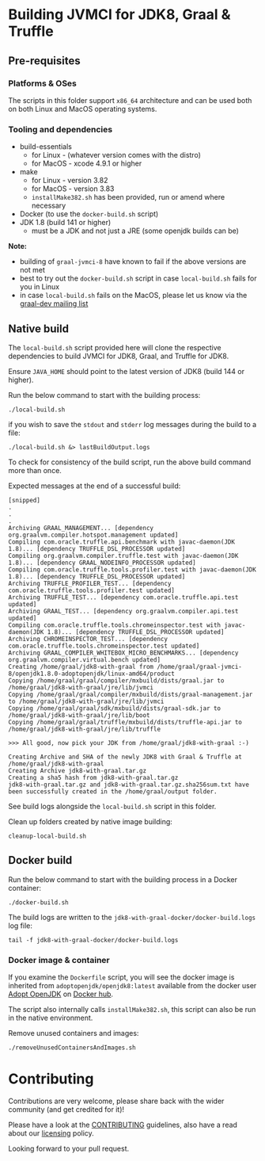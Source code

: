 # Building JVMCI for JDK8, Graal & Truffle

## Pre-requisites

### Platforms & OSes

The scripts in this folder support `x86_64` architecture and can be used both on both Linux and MacOS operating systems.

### Tooling and dependencies

- build-essentials
    - for Linux - (whatever version comes with the distro)
    - for MacOS - xcode 4.9.1 or higher
- make 
    - for Linux - version 3.82  
    - for MacOS - version 3.83 
    - `installMake382.sh` has been provided, run or amend where necessary  
- Docker (to use the `docker-build.sh` script)
- JDK 1.8 (build 141 or higher)
    - must be a JDK and not just a JRE (some openjdk builds can be)

**Note:** 
- building of `graal-jvmci-8` have known to fail if the above versions are not met
- best to try out the `docker-build.sh` script in case `local-build.sh` fails for you in Linux
- in case `local-build.sh` fails on the MacOS, please let us know via the [graal-dev mailing list](http://mail.openjdk.java.net/mailman/listinfo/graal-dev)

## Native build

The `local-build.sh` script provided here will clone the respective dependencies to build JVMCI for JDK8, Graal, and Truffle for JDK8. 

Ensure `JAVA_HOME` should point to the latest version of JDK8 (build 144 or higher).

Run the below command to start with the building process:

```
./local-build.sh
```

if you wish to save the `stdout` and `stderr` log messages during the build to a file:

```
./local-build.sh &> lastBuildOutput.logs
```

To check for consistency of the build script, run the above build command more than once.

Expected messages at the end of a successful build:

```
[snipped]
.
.
.
Archiving GRAAL_MANAGEMENT... [dependency org.graalvm.compiler.hotspot.management updated]
Compiling com.oracle.truffle.api.benchmark with javac-daemon(JDK 1.8)... [dependency TRUFFLE_DSL_PROCESSOR updated]
Compiling org.graalvm.compiler.truffle.test with javac-daemon(JDK 1.8)... [dependency GRAAL_NODEINFO_PROCESSOR updated]
Compiling com.oracle.truffle.tools.profiler.test with javac-daemon(JDK 1.8)... [dependency TRUFFLE_DSL_PROCESSOR updated]
Archiving TRUFFLE_PROFILER_TEST... [dependency com.oracle.truffle.tools.profiler.test updated]
Archiving TRUFFLE_TEST... [dependency com.oracle.truffle.api.test updated]
Archiving GRAAL_TEST... [dependency org.graalvm.compiler.api.test updated]
Compiling com.oracle.truffle.tools.chromeinspector.test with javac-daemon(JDK 1.8)... [dependency TRUFFLE_DSL_PROCESSOR updated]
Archiving CHROMEINSPECTOR_TEST... [dependency com.oracle.truffle.tools.chromeinspector.test updated]
Archiving GRAAL_COMPILER_WHITEBOX_MICRO_BENCHMARKS... [dependency org.graalvm.compiler.virtual.bench updated]
Creating /home/graal/jdk8-with-graal from /home/graal/graal-jvmci-8/openjdk1.8.0-adoptopenjdk/linux-amd64/product
Copying /home/graal/graal/compiler/mxbuild/dists/graal.jar to /home/graal/jdk8-with-graal/jre/lib/jvmci
Copying /home/graal/graal/compiler/mxbuild/dists/graal-management.jar to /home/graal/jdk8-with-graal/jre/lib/jvmci
Copying /home/graal/graal/sdk/mxbuild/dists/graal-sdk.jar to /home/graal/jdk8-with-graal/jre/lib/boot
Copying /home/graal/graal/truffle/mxbuild/dists/truffle-api.jar to /home/graal/jdk8-with-graal/jre/lib/truffle

>>> All good, now pick your JDK from /home/graal/jdk8-with-graal :-)

Creating Archive and SHA of the newly JDK8 with Graal & Truffle at /home/graal/jdk8-with-graal
Creating Archive jdk8-with-graal.tar.gz
Creating a sha5 hash from jdk8-with-graal.tar.gz
jdk8-with-graal.tar.gz and jdk8-with-graal.tar.gz.sha256sum.txt have been successfully created in the /home/graal/output folder.
```

See build logs alongside the `local-build.sh` script in this folder.

Clean up folders created by native image building:

```
cleanup-local-build.sh
```

## Docker build

Run the below command to start with the building process in a Docker container:

```
./docker-build.sh
```

The build logs are written to the `jdk8-with-graal-docker/docker-build.logs` log file:

```
tail -f jdk8-with-graal-docker/docker-build.logs
```

### Docker image & container

If you examine the `Dockerfile` script, you will see the docker image is inherited from `adoptopenjdk/openjdk8:latest` available from the docker user [Adopt OpenJDK](https://hub.docker.com/u/adoptopenjdk/) on [Docker hub](http://hub.docker.com/).

The script also internally calls `installMake382.sh`, this script can also be run in the native environment.

Remove unused containers and images:

```
./removeUnusedContainersAndImages.sh
```

# Contributing

Contributions are very welcome, please share back with the wider community (and get credited for it)!

Please have a look at the [CONTRIBUTING](https://github.com/neomatrix369/awesome-graal/blob/master/CONTRIBUTING.md) guidelines, also have a read about our [licensing](https://github.com/neomatrix369/awesome-graal/blob/master/LICENSE.md) policy.

Looking forward to your pull request.
